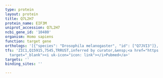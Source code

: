 ```yaml
---
type: protein
layout: protein
title: Q7L2H7
protein_name: EIF3M
uniprot_accession: Q7L2H7
ncbi_gene_id: '10480'
organism: Homo sapiens
function: target gene
orthologs: '[{"species": "Drosophila melanogaster", "id": ["Q7JVI3"]}, {"species": "Caenorhabditis elegans", "id": ["Q94261"]}, {"species": "Mus musculus", "id": ["Q99JX4"]}, {"species": "Rattus norvegicus", "id": ["D3ZAZ0"]}]'
tfs: 'ZIC1,Q15915,7545,TRRUST,inferred by curator,&ensp;<a href="https://www.ncbi.nlm.nih.gov/pubmed/?term=20713527%5Buid%5D+OR+29087512%5Buid%5D"
  target="_blank"><i uk-icon="icon: link"></i>Pubmed</a>'
targets: ''
binding_sites: ''

---
```

